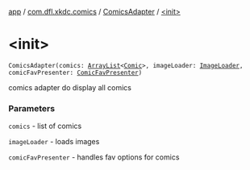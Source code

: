 [app](../../index.md) / [com.dfl.xkdc.comics](../index.md) / [ComicsAdapter](index.md) / [&lt;init&gt;](./-init-.md)

# &lt;init&gt;

`ComicsAdapter(comics: `[`ArrayList`](https://kotlinlang.org/api/latest/jvm/stdlib/kotlin.collections/-array-list/index.html)`<`[`Comic`](../../com.dfl.xkdc.uimodel/-comic/index.md)`>, imageLoader: `[`ImageLoader`](../../com.dfl.xkdc.loader/-image-loader/index.md)`, comicFavPresenter: `[`ComicFavPresenter`](../-comic-fav-presenter/index.md)`)`

comics adapter do display all comics

### Parameters

`comics` - list of comics

`imageLoader` - loads images

`comicFavPresenter` - handles fav options for comics